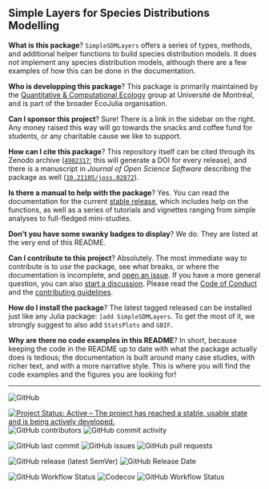 ## Simple Layers for Species Distributions Modelling

**What is this package**? `SimpleSDMLayers` offers a series of types, methods,
and additional helper functions to build species distribution models. It does
*not* implement any species distribution models, although there are a few
examples of how this can be done in the documentation.

**Who is developping this package**? This package is primarily maintained by the
[Quantitative & Computational Ecology][qce] group at Université de Montréal, and
is part of the broader EcoJulia organisation.

[qce]: https://poisotlab.io/

**Can I sponsor this project**? Sure! There is a link in the sidebar on the right.
Any money raised this way will go towards the snacks and coffee fund for students,
or any charitable cause we like to support.

**How can I cite this package**? This repository itself can be cited through its
Zenodo archive ([`4902317`][zendoi]; this will generate a DOI for every
release), and there is a manuscript in *Journal of Open Science Software*
describing the package as well ([`10.21105/joss.02872`][jossdoi]).

[zendoi]: https://zenodo.org/record/4902317
[jossdoi]: https://joss.theoj.org/papers/10.21105/joss.02872

**Is there a manual to help with the package**? Yes. You can read the
documentation for the current [stable release][stable], which includes help on
the functions, as well as a series of tutorials and vignettes ranging from
simple analyses to full-fledged mini-studies.

[stable]: https://ecojulia.github.io/SimpleSDMLayers.jl/stable/

**Don't you have some swanky badges to display**? We do. They are listed at the
very end of this README.

**Can I contribute to this project**? Absolutely. The most immediate way to
contribute is to *use* the package, see what breaks, or where the documentation
is incomplete, and [open an issue]. If you have a more general question, you can
also [start a discussion]. Please read the [Code of Conduct][CoC] and the
[contributing guidelines][contr].

[CoC]: https://github.com/EcoJulia/SimpleSDMLayers.jl/blob/master/CODE_OF_CONDUCT.md
[contr]: https://github.com/EcoJulia/SimpleSDMLayers.jl/blob/master/CONTRIBUTING.md
[open an issue]: https://github.com/EcoJulia/SimpleSDMLayers.jl/issues
[start a discussion]: https://github.com/EcoJulia/SimpleSDMLayers.jl/discussions

**How do I install the package**? The latest tagged released can be installed
just like any Julia package: `]add SimpleSDMLayers`. To get the most of it, we
strongly suggest to also add `StatsPlots` and `GBIF`.

**Why are there no code examples in this README**? In short, because keeping the
code in the README up to date with what the package actually does is tedious;
the documentation is built around many case studies, with richer text, and with
a more narrative style. This is where you will find the code examples and the
figures you are looking for!

---


![GitHub](https://img.shields.io/github/license/EcoJulia/SimpleSDMLayers.jl)

[![Project Status: Active – The project has reached a stable, usable state and is being actively developed.](https://www.repostatus.org/badges/latest/active.svg)](https://www.repostatus.org/#active) ![GitHub contributors](https://img.shields.io/github/contributors/EcoJulia/SimpleSDMLayers.jl) ![GitHub commit activity](https://img.shields.io/github/commit-activity/m/EcoJulia/SimpleSDMLayers.jl)

![GitHub last commit](https://img.shields.io/github/last-commit/EcoJulia/SimpleSDMLayers.jl) ![GitHub issues](https://img.shields.io/github/issues-raw/EcoJulia/SimpleSDMLayers.jl) ![GitHub pull requests](https://img.shields.io/github/issues-pr-raw/EcoJulia/SimpleSDMLayers.jl)

![GitHub release (latest SemVer)](https://img.shields.io/github/v/release/EcoJulia/SimpleSDMLayers.jl?sort=semver) ![GitHub Release Date](https://img.shields.io/github/release-date/EcoJulia/SimpleSDMLayers.jl)

![GitHub Workflow Status](https://img.shields.io/github/workflow/status/EcoJulia/SimpleSDMLayers.jl/CI?label=CI%20workflow) ![Codecov](https://img.shields.io/codecov/c/github/EcoJulia/SimpleSDMLayers.jl) ![GitHub Workflow Status](https://img.shields.io/github/workflow/status/EcoJulia/SimpleSDMLayers.jl/Documentation?label=Documentation%20workflow)
